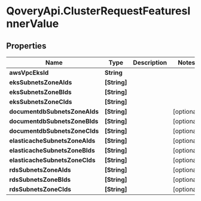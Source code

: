 # QoveryApi.ClusterRequestFeaturesInnerValue

## Properties

Name | Type | Description | Notes
------------ | ------------- | ------------- | -------------
**awsVpcEksId** | **String** |  | 
**eksSubnetsZoneAIds** | **[String]** |  | 
**eksSubnetsZoneBIds** | **[String]** |  | 
**eksSubnetsZoneCIds** | **[String]** |  | 
**documentdbSubnetsZoneAIds** | **[String]** |  | [optional] 
**documentdbSubnetsZoneBIds** | **[String]** |  | [optional] 
**documentdbSubnetsZoneCIds** | **[String]** |  | [optional] 
**elasticacheSubnetsZoneAIds** | **[String]** |  | [optional] 
**elasticacheSubnetsZoneBIds** | **[String]** |  | [optional] 
**elasticacheSubnetsZoneCIds** | **[String]** |  | [optional] 
**rdsSubnetsZoneAIds** | **[String]** |  | [optional] 
**rdsSubnetsZoneBIds** | **[String]** |  | [optional] 
**rdsSubnetsZoneCIds** | **[String]** |  | [optional] 


